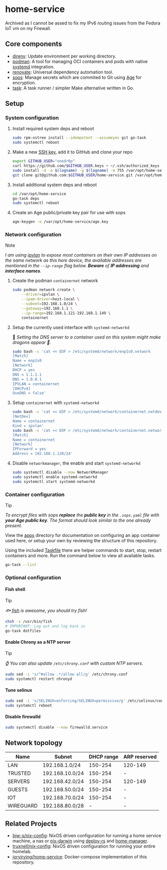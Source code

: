 # home-service

Archived as I cannot be assed to fix my IPv6 routing issues from the Fedora IoT vm on my Firewall.


## Core components

- [direnv](https://github.com/direnv/direnv): Update environment per working directory.
- [podman](https://github.com/containers/podman): A tool for managing OCI containers and pods with native [systemd](https://docs.podman.io/en/latest/markdown/podman-systemd.unit.5.html) integration.
- [renovate](https://github.com/renovatebot/renovate): Universal dependency automation tool.
- [sops](https://github.com/getsops/sops): Manage secrets which are commited to Git using [Age](https://github.com/FiloSottile/age) for encryption.
- [task](https://github.com/go-task/task): A task runner / simpler Make alternative written in Go.

## Setup

### System configuration

1. Install required system deps and reboot

    ```sh
    sudo rpm-ostree install --idempotent --assumeyes git go-task
    sudo systemctl reboot
    ```

2. Make a new [SSH key](https://docs.github.com/en/authentication/connecting-to-github-with-ssh/generating-a-new-ssh-key-and-adding-it-to-the-ssh-agent), add it to GitHub and clone your repo

    ```sh
    export GITHUB_USER="onedr0p"
    curl https://github.com/$GITHUB_USER.keys > ~/.ssh/authorized_keys
    sudo install -d -o $(logname) -g $(logname) -m 755 /var/opt/home-service
    git clone git@github.com:$GITHUB_USER/home-service.git /var/opt/home-service/.
    ```

3. Install additional system deps and reboot

    ```sh
    cd /var/opt/home-service
    go-task deps
    sudo systemctl reboot
    ```

4. Create an Age public/private key pair for use with sops

    ```sh
    age-keygen -o /var/opt/home-service/age.key
    ```

### Network configuration

> [!NOTE]
> _I am using [ipvlan](https://docs.docker.com/network/drivers/ipvlan) to expose most containers on their own IP addresses on the same network as this here device, the available addresses are mentioned in the `--ip-range` flag below. **Beware** of **IP addressing** and **interface names**._

1. Create the podman `containernet` network

    ```sh
    sudo podman network create \
        --driver=ipvlan \
        --ipam-driver=host-local \
        --subnet=192.168.1.0/24 \
        --gateway=192.168.1.1 \
        --ip-range=192.168.1.121-192.168.1.149 \
        containernet
    ```

2. Setup the currently used interface with `systemd-networkd`

    📍 _Setting the DNS server to a container used on this system might make dragons appear 🐉._

    ```sh
    sudo bash -c 'cat << EOF > /etc/systemd/network/enp1s0.network
    [Match]
    Name = enp1s0
    [Network]
    DHCP = yes
    DNS = 1.1.1.1
    DNS = 1.0.0.1
    IPVLAN = containernet
    [DHCPv4]
    UseDNS = false'
    ```

3. Setup `containernet` with `systemd-networkd`

    ```sh
    sudo bash -c 'cat << EOF > /etc/systemd/network/containernet.netdev
    [NetDev]
    Name = containernet
    Kind = ipvlan'
    sudo bash -c 'cat << EOF > /etc/systemd/network/containernet.network
    [Match]
    Name = containernet
    [Network]
    IPForward = yes
    Address = 192.168.1.120/24'
    ```

4. Disable `networkmanager`, the enable and start `systemd-networkd`

    ```sh
    sudo systemctl disable --now NetworkManager
    sudo systemctl enable systemd-networkd
    sudo systemctl start systemd-networkd
    ```

### Container configuration

> [!TIP]
> _To encrypt files with sops **replace** the **public key** in the `.sops.yaml` file with **your Age public key**. The format should look similar to the one already present._

View the [apps](./apps) directory for documentation on configuring an app container used here, or setup your own by reviewing the structure of this repository.

Using the included [Taskfile](./Taskfile.yaml) there are helper commands to start, stop, restart containers and more. Run the command below to view all available tasks.

```sh
go-task --list
```

### Optional configuration

#### Fish shell

> [!TIP]
> _🐟 [fish](https://fishshell.com/) is awesome, you should try fish!_

```sh
chsh -s /usr/bin/fish
# IMPORTANT: Log out and log back in
go-task dotfiles
```

#### Enable Chrony as a NTP server

> [!TIP]
> _⌚ You can also update `/etc/chrony.conf` with custom NTP servers._

```sh
sudo sed -i 's/^#allow .*/allow all/g' /etc/chrony.conf
sudo systemctl restart chronyd
```

#### Tune selinux

```sh
sudo sed -i 's/SELINUX=enforcing/SELINUX=permissive/g' /etc/selinux/config
sudo systemctl reboot
```

#### Disable firewalld

```sh
sudo systemctl disable --now firewalld.service
```

## Network topology

| Name | Subnet | DHCP range | ARP reserved |
|------|--------|------------|--------------|
| LAN | 192.168.1.0/24 | 150-254 | 120-149 |
| TRUSTED | 192.168.10.0/24 | 150-254 | - |
| SERVERS | 192.168.42.0/24 | 150-254 | 120-149 |
| GUESTS | 192.168.50.0/24 | 150-254 | - |
| IOT | 192.168.70.0/24 | 150-254 | - |
| WIREGUARD | 192.168.80.0/28 | - | - |

## Related Projects

- [bjw-s/nix-config](https://github.com/bjw-s/nix-config/): NixOS driven configuration for running a home service machine, a nas or [nix-darwin](https://github.com/LnL7/nix-darwin) using [deploy-rs](https://github.com/serokell/deploy-rs) and [home-manager](https://github.com/nix-community/home-manager).
- [truxnell/nix-config](https://github.com/truxnell/nix-config): NixOS driven configuration for running your entire homelab.
- [joryirving/home-service](https://github.com/joryirving/home-service/): Docker-compose implementation of this repository.
